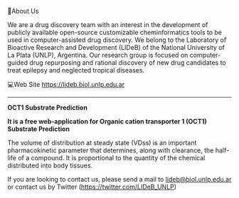 📌About Us

We are a drug discovery team with an interest in the development of publicly available open-source customizable cheminformatics tools
to be used in computer-assisted drug discovery. We belong to the Laboratory of Bioactive Research and Development (LIDeB) of the
National University of La Plata (UNLP), Argentina. Our research group is focused on computer-guided drug repurposing and rational discovery
of new drug candidates to treat epilepsy and neglected tropical diseases.

💻Web Site https://lideb.biol.unlp.edu.ar



-------------------------------------------------------------------------------------------------

**OCT1 Substrate Prediction**

**It is a free web-application for Organic cation transporter 1 (OCT1) Substrate Prediction**

The volume of distribution at steady state (VDss) is an important pharmacokinetic
parameter that determines, along with clearance, the half-life of a compound. It
is proportional to the quantity of the chemical distributed into body tissues.

If you are looking to contact us, please send a mail to lideb@biol.unlp.edu.ar or contact us by Twitter (https://twitter.com/LIDeB_UNLP)
